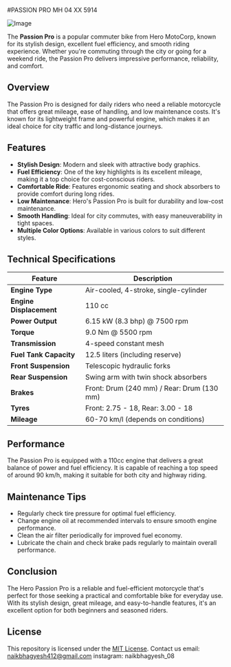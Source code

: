 #PASSION PRO MH 04 XX 5914

![Image](https://github.com/user-attachments/assets/fdbbaed5-f4fb-4125-abcc-7bb7a50f1806)

The **Passion Pro** is a popular commuter bike from Hero MotoCorp, known for its stylish design, excellent fuel efficiency, and smooth riding experience. Whether you're commuting through the city or going for a weekend ride, the Passion Pro delivers impressive performance, reliability, and comfort.

## Overview

The Passion Pro is designed for daily riders who need a reliable motorcycle that offers great mileage, ease of handling, and low maintenance costs. It's known for its lightweight frame and powerful engine, which makes it an ideal choice for city traffic and long-distance journeys.

## Features

- **Stylish Design**: Modern and sleek with attractive body graphics.
- **Fuel Efficiency**: One of the key highlights is its excellent mileage, making it a top choice for cost-conscious riders.
- **Comfortable Ride**: Features ergonomic seating and shock absorbers to provide comfort during long rides.
- **Low Maintenance**: Hero's Passion Pro is built for durability and low-cost maintenance.
- **Smooth Handling**: Ideal for city commutes, with easy maneuverability in tight spaces.
- **Multiple Color Options**: Available in various colors to suit different styles.

## Technical Specifications

| Feature               | Description                       |
|-----------------------|-----------------------------------|
| **Engine Type**        | Air-cooled, 4-stroke, single-cylinder |
| **Engine Displacement**| 110 cc                            |
| **Power Output**       | 6.15 kW (8.3 bhp) @ 7500 rpm      |
| **Torque**             | 9.0 Nm @ 5500 rpm                 |
| **Transmission**       | 4-speed constant mesh            |
| **Fuel Tank Capacity** | 12.5 liters (including reserve)  |
| **Front Suspension**   | Telescopic hydraulic forks       |
| **Rear Suspension**    | Swing arm with twin shock absorbers |
| **Brakes**             | Front: Drum (240 mm) / Rear: Drum (130 mm) |
| **Tyres**              | Front: 2.75 - 18, Rear: 3.00 - 18 |
| **Mileage**            | 60-70 km/l (depends on conditions) |

## Performance

The Passion Pro is equipped with a 110cc engine that delivers a great balance of power and fuel efficiency. It is capable of reaching a top speed of around 90 km/h, making it suitable for both city and highway riding.

## Maintenance Tips

- Regularly check tire pressure for optimal fuel efficiency.
- Change engine oil at recommended intervals to ensure smooth engine performance.
- Clean the air filter periodically for improved fuel economy.
- Lubricate the chain and check brake pads regularly to maintain overall performance.

## Conclusion

The Hero Passion Pro is a reliable and fuel-efficient motorcycle that's perfect for those seeking a practical and comfortable bike for everyday use. With its stylish design, great mileage, and easy-to-handle features, it's an excellent option for both beginners and seasoned riders.

## License

This repository is licensed under the [MIT License](LICENSE).
Contact us 
email: naikbhagyesh412@gmail.com 
instagram: naikbhagyesh_08
